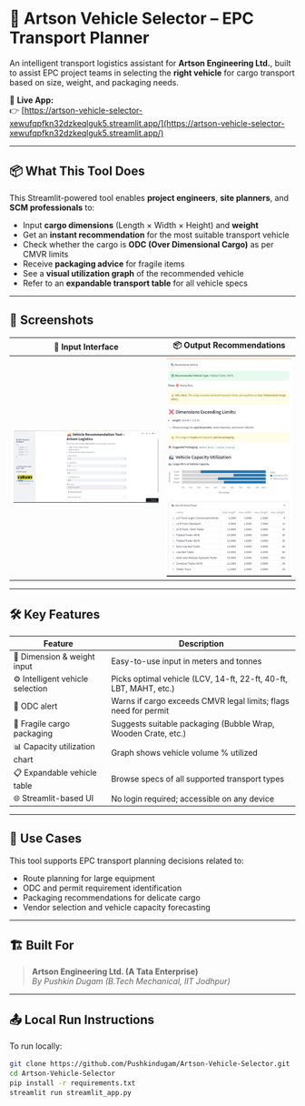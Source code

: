 # 🚛 Artson Vehicle Selector – EPC Transport Planner

An intelligent transport logistics assistant for **Artson Engineering Ltd.**, built to assist EPC project teams in selecting the **right vehicle** for cargo transport based on size, weight, and packaging needs.

🔗 **Live App:**  
👉 [https://artson-vehicle-selector-xewufqpfkn32dzkeqlguk5.streamlit.app/](https://artson-vehicle-selector-xewufqpfkn32dzkeqlguk5.streamlit.app/)

---

## 📦 What This Tool Does

This Streamlit-powered tool enables **project engineers**, **site planners**, and **SCM professionals** to:

- Input **cargo dimensions** (Length × Width × Height) and **weight**
- Get an **instant recommendation** for the most suitable transport vehicle
- Check whether the cargo is **ODC (Over Dimensional Cargo)** as per CMVR limits
- Receive **packaging advice** for fragile items
- See a **visual utilization graph** of the recommended vehicle
- Refer to an **expandable transport table** for all vehicle specs

---

## 📸 Screenshots

| 🔧 Input Interface | 📦 Output Recommendations |
|--------------------|---------------------------|
| ![Input](https://github.com/Pushkindugam/Artson-Vehicle-Selector/blob/main/V-S-input-screenshot.png?raw=true) | ![Output](https://github.com/Pushkindugam/Artson-Vehicle-Selector/blob/main/V-S-output-screenshot.png?raw=true) |

---

## 🛠️ Key Features

| Feature                          | Description                                                                 |
|----------------------------------|-----------------------------------------------------------------------------|
| 📐 Dimension & weight input       | Easy-to-use input in meters and tonnes                                      |
| ⚙️ Intelligent vehicle selection | Picks optimal vehicle (LCV, 14-ft, 22-ft, 40-ft, LBT, MAHT, etc.)           |
| 🚨 ODC alert                      | Warns if cargo exceeds CMVR legal limits; flags need for permit             |
| 🧊 Fragile cargo packaging        | Suggests suitable packaging (Bubble Wrap, Wooden Crate, etc.)               |
| 📊 Capacity utilization chart     | Graph shows vehicle volume % utilized                                       |
| 📋 Expandable vehicle table       | Browse specs of all supported transport types                               |
| 🌐 Streamlit-based UI             | No login required; accessible on any device                                 |

---

## 🧭 Use Cases

This tool supports EPC transport planning decisions related to:

- Route planning for large equipment  
- ODC and permit requirement identification  
- Packaging recommendations for delicate cargo  
- Vendor selection and vehicle capacity forecasting

---

## 🏗️ Built For

> **Artson Engineering Ltd. (A Tata Enterprise)**  
> *By Pushkin Dugam (B.Tech Mechanical, IIT Jodhpur)*

---

## 📤 Local Run Instructions

To run locally:

```bash
git clone https://github.com/Pushkindugam/Artson-Vehicle-Selector.git
cd Artson-Vehicle-Selector
pip install -r requirements.txt
streamlit run streamlit_app.py

